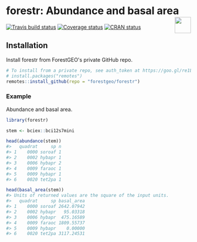 
<!-- README.md is generated from README.Rmd. Please edit that file -->
forestr: Abundance and basal area <img src="https://i.imgur.com/39pvr4n.png" align="right" height=44 />
=======================================================================================================

[![Travis build status](https://travis-ci.org/forestgeo/forestr.svg?branch=master)](https://travis-ci.org/forestgeo/forestr) [![Coverage status](https://codecov.io/gh/forestgeo/forestr/branch/master/graph/badge.svg)](https://codecov.io/github/forestgeo/forestr?branch=master) [![CRAN status](http://www.r-pkg.org/badges/version/forestr)](https://cran.r-project.org/package=forestr)

Installation
------------

Install forestr from ForestGEO's private GitHub repo.

``` r
# To install from a private repo, see auth_token at https://goo.gl/re1LFe
# install.packages("remotes")
remotes::install_github(repo = "forestgeo/forestr")
```

### Example

Abundance and basal area.

``` r
library(forestr)

stem <- bciex::bci12s7mini

head(abundance(stem))
#>   quadrat     sp n
#> 1    0000 soroaf 1
#> 2    0002 hybapr 1
#> 3    0006 hybapr 2
#> 4    0009 faraoc 1
#> 5    0009 hybapr 1
#> 6    0020 tet2pa 1

head(basal_area(stem))
#> Units of returned values are the square of the input units.
#>   quadrat     sp basal_area
#> 1    0000 soroaf 2642.07942
#> 2    0002 hybapr   95.03318
#> 3    0006 hybapr  475.16589
#> 4    0009 faraoc 1809.55737
#> 5    0009 hybapr    0.00000
#> 6    0020 tet2pa 3117.24531
```
